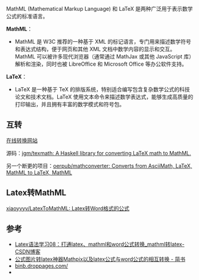 MathML (Mathematical Markup Language) 和 LaTeX 是两种广泛用于表示数学公式的标准语言。

**MathML**：
- MathML 是 W3C 推荐的一种基于 XML 的标记语言，专门用来描述数学符号和表达式结构，便于网页和其他 XML 文档中数学内容的显示和交互。MathML 可以被许多现代浏览器（通常通过 MathJax 或其他 JavaScript 库）解析和渲染，同时也被 LibreOffice 和 Microsoft Office 等办公软件支持。

**LaTeX**：
- LaTeX 是一种基于 TeX 的排版系统，特别适合编写包含复杂数学公式的科技论文和技术文档。LaTeX 使用文本命令来描述数学表达式，能够生成高质量的打印输出，并且拥有丰富的数学模式和符号包。

## 互转
[在线转换网站](https://johnmacfarlane.net/texmath)

源码：[jgm/texmath: A Haskell library for converting LaTeX math to MathML.](https://github.com/jgm/texmath)

另一个断更的项目：[oerpub/mathconverter: Converts from AsciiMath, LaTeX, MathML to LaTeX, MathML](https://github.com/oerpub/mathconverter)


## Latex转MathML
[xiaoyvyv/LatexToMathML: Latex转Word格式的公式](https://github.com/xiaoyvyv/LatexToMathML)

## 参考
- [Latex语法学习08：打通latex、mathml和word公式转换_mathml转latex-CSDN博客](https://blog.csdn.net/weixin_45624300/article/details/126560136)
- [公式图片转latex神器Mathpix以及latex公式与word公式的相互转换 - 简书](https://www.jianshu.com/p/66ed4c8edfd4)
- [binb.droppages.com/](https://binb.droppages.com/)
- 